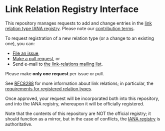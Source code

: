 # Link Relation Registry Interface

This repository manages requests to add and change entries in the [link relation type IANA registry](https://www.iana.org/assignments/link-relations/). Please note our [contribution terms](.github/CONTRIBUTING.md).

To request registration of a new relation type (or a change to an existing one), you can:

* [File an issue](https://github.com/link-relations/registry/issues/new),
* [Make a pull request](https://github.com/link-relations/registry/compare), or
* Send e-mail to [the link-relations mailing list](https://www.ietf.org/mailman/listinfo/link-relations).

Please make **only one request** per issue or pull.

See [RFC8288](https://tools.ietf.org/html/rfc8288) for more information about link relations; in particular, the [requirements for registered relation types](https://tools.ietf.org/html/rfc8288#registered).

Once approved, your request will be incorporated both into this repository, and into the IANA registry, whereupon it will be officially registered.

Note that the contents of this repository are NOT the official registry; it should function as a mirror, but in the case of conflicts, the [IANA registry](https://www.iana.org/assignments/link-relations/) is authoritative.
